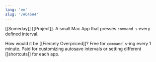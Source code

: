 ```yaml
---
lang: 'en'
slug: '/AC45A4'
---
```


[[Someday]] [[Project]]. A small Mac App that presses `command s` every defined interval.

How would it be [[Fiercely Overpriced]]?
Free for `command s`-ing every 1 minute.
Paid for customizing autosave intervals or setting different [[shortcuts]] for each app.
